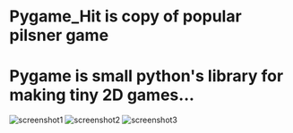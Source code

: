 # Pygame_Hit is copy of popular pilsner game
# Pygame is small python's library for making tiny 2D games...

![screenshot1](https://github.com/dusanrsc/Pygame_Hit/assets/149257819/c7ea6052-a5c3-43c1-b56d-18f75254d1cd)
![screenshot2](https://github.com/dusanrsc/Pygame_Hit/assets/149257819/020e078b-cd0d-4da4-b5fb-f76d6bc347b0)
![screenshot3](https://github.com/dusanrsc/Pygame_Hit/assets/149257819/e6bc55cd-e1a5-4041-aa60-9211f56ce569)
